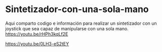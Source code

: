 # Sintetizador-con-una-sola-mano
Aqui comparto codigo e información para realizar un sintetizador con un joystick que sea capaz de manipularse con una sola mano.
https://youtu.be/rHPh3kqLf2E

https://youtu.be/0LH3-eS2tEY

